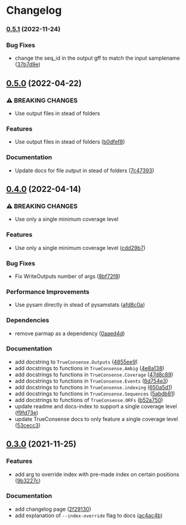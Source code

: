 # Changelog

### [0.5.1](https://www.github.com/RIVM-bioinformatics/TrueConsense/compare/v0.5.0...v0.5.1) (2022-11-24)


### Bug Fixes

* change the seq_id in the output gff to match the input samplename ([37b7d9e](https://www.github.com/RIVM-bioinformatics/TrueConsense/commit/37b7d9efacb539fb33581e37dc6fcb56c3a2c1d5))

## [0.5.0](https://www.github.com/RIVM-bioinformatics/TrueConsense/compare/v0.4.0...v0.5.0) (2022-04-22)


### ⚠ BREAKING CHANGES

* Use output files in stead of folders

### Features

* Use output files in stead of folders ([b0dfef8](https://www.github.com/RIVM-bioinformatics/TrueConsense/commit/b0dfef878c09000c475ee0ff11f0fdefeddd4503))


### Documentation

* Update docs for file output in stead of folders ([7c47393](https://www.github.com/RIVM-bioinformatics/TrueConsense/commit/7c47393ee7f8b30a7439897c90dbd9c25f0acf4c))

## [0.4.0](https://www.github.com/RIVM-bioinformatics/TrueConsense/compare/v0.3.0...v0.4.0) (2022-04-14)


### ⚠ BREAKING CHANGES

* Use only a single minimum coverage level

### Features

* Use only a single minimum coverage level ([cdd29b7](https://www.github.com/RIVM-bioinformatics/TrueConsense/commit/cdd29b7a41f78680c56b932ccbc9efe40a705f60))


### Bug Fixes

* Fix WriteOutputs number of args ([8bf72f8](https://www.github.com/RIVM-bioinformatics/TrueConsense/commit/8bf72f875c850520a16ad1484c7d4019d86f83a9))


### Performance Improvements

* Use pysam directly in stead of pysamstats ([afd8c0a](https://www.github.com/RIVM-bioinformatics/TrueConsense/commit/afd8c0a9769d344ab32d90cb81b9c9368742e92d))


### Dependencies

* remove parmap as a dependency ([0aaed4d](https://www.github.com/RIVM-bioinformatics/TrueConsense/commit/0aaed4d2d803227ee1e000cea2369bf91fae0b93))


### Documentation

* add docstring to `TrueConsense.Outputs` ([4855ee9](https://www.github.com/RIVM-bioinformatics/TrueConsense/commit/4855ee94e2cc3876bdc3d89af3b51243580ecbe6))
* add docstrings to functions in `TrueConsense.Ambig` ([4e8a138](https://www.github.com/RIVM-bioinformatics/TrueConsense/commit/4e8a138f24ca253a4b73f5c9a6671c77883f34e8))
* add docstrings to functions in `TrueConsense.Coverage` ([47d8c89](https://www.github.com/RIVM-bioinformatics/TrueConsense/commit/47d8c89a2a220842559a426b193d49d562530051))
* add docstrings to functions in `TrueConsense.Events` ([6d754e3](https://www.github.com/RIVM-bioinformatics/TrueConsense/commit/6d754e3e82419e93192ae2a79440f49310062cb8))
* add docstrings to functions in `TrueConsense.indexing` ([650a5d1](https://www.github.com/RIVM-bioinformatics/TrueConsense/commit/650a5d1e41f9acca588fa7c8eed71b41b77bebd0))
* add docstrings to functions in `TrueConsense.Sequences` ([5abdb81](https://www.github.com/RIVM-bioinformatics/TrueConsense/commit/5abdb81cb5bf44846fb912b2fd4f8c2344335b89))
* add docstrings to functions of `TrueConsense.ORFs` ([b52a750](https://www.github.com/RIVM-bioinformatics/TrueConsense/commit/b52a750ed9094004e1bc90af89922d98c911b847))
* update readme and docs-index to support a single coverage level ([f9fd73e](https://www.github.com/RIVM-bioinformatics/TrueConsense/commit/f9fd73e99090ec3a70842b3df321778b29e1880c))
* update TrueConsense docs to only feature a single coverage level ([53cecc3](https://www.github.com/RIVM-bioinformatics/TrueConsense/commit/53cecc3e4fdabd50a7daa642f4afa2d91b974e86))

## [0.3.0](https://www.github.com/RIVM-bioinformatics/TrueConsense/compare/v0.2.0...v0.3.0) (2021-11-25)


### Features

* add arg to override index with pre-made index on certain positions ([9b3227c](https://www.github.com/RIVM-bioinformatics/TrueConsense/commit/9b3227c74a420dd3861cacba4058b6ab34e315a3))


### Documentation

* add changelog page ([2f29130](https://www.github.com/RIVM-bioinformatics/TrueConsense/commit/2f2913028bdd13bf067a7b27be1746241867ac3a))
* add explanation of `--index-override` flag to docs ([ac4ac4b](https://www.github.com/RIVM-bioinformatics/TrueConsense/commit/ac4ac4b9c5ce49336602fa364ccc04203741d522))
